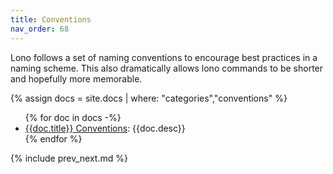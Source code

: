 ```yaml
---
title: Conventions
nav_order: 68
---
```


Lono follows a set of naming conventions to encourage best practices in a naming scheme. This also dramatically allows lono commands to be shorter and hopefully more memorable.

{% assign docs = site.docs | where: "categories","conventions" %}

<ul>
{% for doc in docs -%}
  <li><a href='{{doc.url}}'>{{doc.title}} Conventions</a>: {{doc.desc}}</li>
{% endfor %}
</ul>

{% include prev_next.md %}
